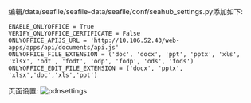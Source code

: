 编辑/data/seafile/seafile-data/seafile/conf/seahub_settings.py添加如下:
```
ENABLE_ONLYOFFICE = True
VERIFY_ONLYOFFICE_CERTIFICATE = False
ONLYOFFICE_APIJS_URL = 'http://10.106.52.43/web-apps/apps/api/documents/api.js'
ONLYOFFICE_FILE_EXTENSION = ('doc', 'docx', 'ppt', 'pptx', 'xls', 'xlsx', 'odt', 'fodt', 'odp', 'fodp', 'ods', 'fods')
ONLYOFFICE_EDIT_FILE_EXTENSION = ('docx', 'pptx', 'xlsx','doc','xls','ppt')
```

页面设置:
![pdnsettings](https://github.com/charnet1019/docker-compose/blob/master/seafile/img/settings.png)
